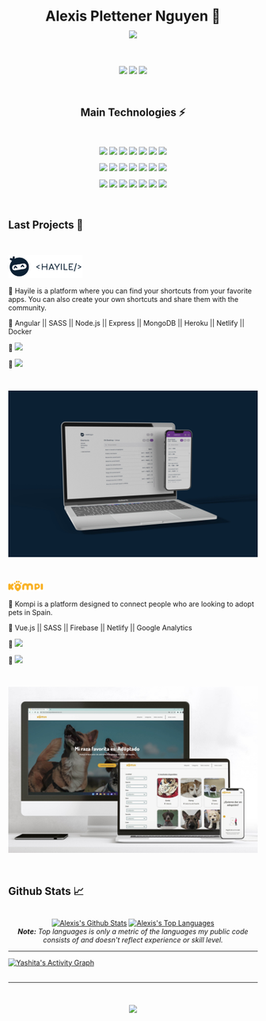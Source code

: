 <h1 align="center">
  Alexis Plettener Nguyen 👋
  <br/>
  <a href="#"><img align="center" src="https://readme-typing-svg.herokuapp.com?font=Bitter&color=a110e3&background=01010100&center=true&vCenter=true&lines=Software+Developer;Cloud+Administrator" style="max-width: 100%;"></a>
</h1>

<br/>

<p align="center">
  <a href="mailto:alexisplettener@gmail.com" target="_blank"><img src="https://img.shields.io/badge/-Gmail-0D1117?style=for-the-badge&logo=gmail"></a>
  <a href="https://www.linkedin.com/in/alexis-plettener-nguyen/" target="_blank"><img src="https://img.shields.io/badge/-LinkedIn-0D1117?style=for-the-badge&logo=linkedin"></a>
  <a href="https://twitter.com/alexxispn" target="_blank"><img src="https://img.shields.io/badge/Twitter-0D1117?style=for-the-badge&logo=twitter"></a>
</p>


<br/>

<h2 align="center">Main Technologies ⚡</h2>
<br/>

<p align="center">
  <a href="#"><img src="https://img.shields.io/badge/-Vue.js-000?style=for-the-badge&logo=vue.js"></a>
  <a href="#"><img src="https://img.shields.io/badge/-React-000?style=for-the-badge&logo=React"></a>
  <a href="#"><img src="https://img.shields.io/badge/-TypeScript-000?style=for-the-badge&logo=TypeScript"></a>
  <a href="#"><img src="https://img.shields.io/badge/-JavaScript-000?style=for-the-badge&logo=javascript"></a>
  <a href="#"><img src="https://img.shields.io/badge/-SASS-000?style=for-the-badge&logo=Sass"></a>
  <a href="#"><img src="https://img.shields.io/badge/-CSS3-000?style=for-the-badge&logo=css3"></a>
  <a href="#"><img src="https://img.shields.io/badge/-HTML5-000?style=for-the-badge&logo=html5"></a>

</p>
<p align="center">
  <a href="#"><img src="https://img.shields.io/badge/-Python-000?style=for-the-badge&logo=python"></a> 
  <a href="#"><img src="https://img.shields.io/badge/-Node.js-000?style=for-the-badge&logo=Node.js"></a>
  <a href="#"><img src="https://img.shields.io/badge/-Express-000?style=for-the-badge&logo=Express"></a>
  <a href="#"><img src="https://img.shields.io/badge/-MongoDB-000?style=for-the-badge&logo=MongoDB"></a>
  <a href="#"><img src="https://img.shields.io/badge/-Firebase-000?style=for-the-badge&logo=Firebase"></a>
  <a href="#"><img src="https://img.shields.io/badge/-Jest-000?style=for-the-badge&logo=Jest"></a>
  <a href="#"><img src="https://img.shields.io/badge/-Cypress-000?style=for-the-badge&logo=Cypress"></a>

</p>
<p align="center">
  <a href="#"><img src="https://img.shields.io/badge/-Linux-000?style=for-the-badge&logo=linux&"></a>
  <a href="#"><img src="https://img.shields.io/badge/-Bash-000?style=for-the-badge&logo=GNU%20Bash"></a>
  <a href="#"><img src="https://img.shields.io/badge/-Vim-000?style=for-the-badge&logo=vim"></a>
  <a href="#"><img src="https://img.shields.io/badge/-Git-000?style=for-the-badge&logo=git"></a>
  <a href="#"><img src="https://img.shields.io/badge/-Docker-000?style=for-the-badge&logo=Docker"></a>
  <a href="#"><img src="https://img.shields.io/badge/Microsoft%20Azure-000?style=for-the-badge&logo=microsoft-azure"></a>
  <a href="#"><img src="https://img.shields.io/badge/-GitHub%20Actions-000?style=for-the-badge&logo=GitHub%20Actions"></a>

</p>

<br/>

<h2>Last Projects 👾</h2>

<br />

<p><a href="https://hayile.netlify.app/" target="_blank"><img src="src/assets/hayile-dark.svg" width="150px"></a></p>

🔸 Hayile is a platform where you can find your shortcuts from your favorite apps. You can also create your own shortcuts and share them with the community.

🔸 Angular || SASS || Node.js || Express || MongoDB || Heroku || Netlify || Docker

🔸 <a href="https://github.com/HayileShortcuts/hayile" target="_blank"><img src="https://img.shields.io/badge/-GitHub%20Frontend-0D1117?style=for-the-badge&logo=GitHub"></a>

🔸 <a href="https://github.com/HayileShortcuts/hayile-api" target="_blank"><img src="https://img.shields.io/badge/-GitHub%20Backend-0D1117?style=for-the-badge&logo=GitHub"></a>

<br />

<p>
  <a href="https://hayile.netlify.app/" target="_blank"><img src="src/assets/hayile-web.jpg"></a>
</p>

<br />

<p><a href="https://www.adoptaunkompi.com" target="_blank"><img src="src/assets/version_primario_logo.svg" width="70px"></a></p>


🔸 Kompi is a platform designed to connect people who are looking to adopt pets in Spain.

🔸 Vue.js || SASS || Firebase || Netlify || Google Analytics

🔸 <a href="https://github.com/buscokompi/web_kompi" target="_blank"><img src="https://img.shields.io/badge/-GitHub%20Repo-0D1117?style=for-the-badge&logo=GitHub"></a>

🔸 <a href="https://github.com/buscokompi/landing_kompi" target="_blank"><img src="https://img.shields.io/badge/-GitHub%20Landing-0D1117?style=for-the-badge&logo=GitHub"></a>

<br />

<p>
  <a href="https://www.adoptaunkompi.com" target="_blank"><img src="src/assets/Web_kompi.jpg"></a>
</p>

<br/>

<h2>Github Stats 📈</h2>

<br/>

<div>

  <div align="center">
    <a href="#"><img alt="Alexis's Github Stats" src="https://github-readme-stats-i270cdk5i-florianbussmann.vercel.app/api?username=alexxispn&show_icons=true&include_all_commits=true&count_private=true&theme=react&hide_border=true&bg_color=0D1117&title_color=a110e3&icon_color=a110e3" height="200"/></a>
    <a href="#"><img alt="Alexis's Top Languages" src="https://github-readme-stats-i270cdk5i-florianbussmann.vercel.app/api/top-langs/?username=alexxispn&custom_title=Most%20Used%20Languages&layout=compact&theme=react&hide_border=true&bg_color=0D1117&title_color=a110e3&icon_color=a110e3&include_forks=true" height="239"/></a>
    <br/>
    <i><b>Note:</b> Top languages is only a metric of the languages my public code consists of and doesn't reflect experience or skill level. </i>
  </div>

  <hr/>

  <div>
    <a href="#"><img alt="Yashita's Activity Graph" src="https://activity-graph.herokuapp.com/graph?username=alexxispn&custom_title=Alexis%20Plettener%20Nguyen's%20Contribution%20Graph&bg_color=0D1117&color=a110e3&line=FFFFFF&point=a110e3&hide_border=true" /></a>
  </div>
</div>

<br/>

<hr/>

<br/>

<p align="center">
  <a href="#"><img src="https://readme-typing-svg.herokuapp.com?font=Bitter&duration=3000&color=a110e3&background=01010100&center=true&vCenter=true&lines=Thank+you!"></a>
</p>
